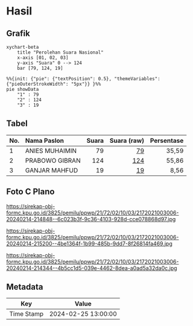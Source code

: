 # Hasil

## Grafik

```mermaid
xychart-beta
    title "Perolehan Suara Nasional"
    x-axis [01, 02, 03]
    y-axis "Suara" 0 --> 124
    bar [79, 124, 19]
```

```mermaid
%%{init: {"pie": {"textPosition": 0.5}, "themeVariables": {"pieOuterStrokeWidth": "5px"}} }%%
pie showData
    "1" : 79
    "2" : 124
    "3" : 19
```

## Tabel

| No. | Nama Paslon    | Suara | Suara (raw) | Persentase |
|:--- |:-------------- | -----:| -----------:| ----------:|
| 1   | ANIES MUHAIMIN | 79    | [79][p-1]   | 35,59      |
| 2   | PRABOWO GIBRAN | 124   | [124][p-2]  | 55,86      |
| 3   | GANJAR MAHFUD  | 19    | [19][p-3]   | 8,56       |


[p-1]: https://github.com/gigit-pemilu/pemilu-2024/blob/main/pilpres/hitung-suara/sub/21-kepulauan-riau/sub/72-kota-tanjung-pinang/sub/02-tanjung-pinang-timur/sub/1003-air-raja/sub/006-tps/sub/paslon-1.txt
[p-2]: https://github.com/gigit-pemilu/pemilu-2024/blob/main/pilpres/hitung-suara/sub/21-kepulauan-riau/sub/72-kota-tanjung-pinang/sub/02-tanjung-pinang-timur/sub/1003-air-raja/sub/006-tps/sub/paslon-2.txt
[p-3]: https://github.com/gigit-pemilu/pemilu-2024/blob/main/pilpres/hitung-suara/sub/21-kepulauan-riau/sub/72-kota-tanjung-pinang/sub/02-tanjung-pinang-timur/sub/1003-air-raja/sub/006-tps/sub/paslon-3.txt

## Foto C Plano

https://sirekap-obj-formc.kpu.go.id/3825/pemilu/ppwp/21/72/02/10/03/2172021003006-20240214-214848--6c023b3f-9c36-4103-928d-cce078868d97.jpg

https://sirekap-obj-formc.kpu.go.id/3825/pemilu/ppwp/21/72/02/10/03/2172021003006-20240214-215200--4be1364f-1b99-485b-9dd7-8f26814fa469.jpg

https://sirekap-obj-formc.kpu.go.id/3825/pemilu/ppwp/21/72/02/10/03/2172021003006-20240214-214344--4b5cc1d5-039e-4462-8dea-a0ad5a32da0c.jpg


## Metadata

| Key        | Value               |
| ---------- | ------------------- |
| Time Stamp | 2024-02-25 13:00:00 |



